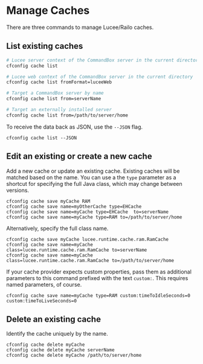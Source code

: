 # Manage Caches

There are three commands to manage Lucee/Railo caches.

## List existing caches

```bash
# Lucee server context of the CommandBox server in the current directory
cfconfig cache list

# Lucee web context of the CommandBox server in the current directory
cfconfig cache list fromFormat=luceeWeb

# Target a CommandBox server by name
cfconfig cache list from=serverName

# Target an externally installed server
cfconfig cache list from=/path/to/server/home
```

To receive the data back as JSON, use the `--JSON` flag.

```text
cfconfig cache list --JSON
```

## Edit an existing or create a new cache

Add a new cache or update an existing cache. Existing caches will be matched based on the name. You can use a the `type` parameter as a shortcut for specifying the full Java class, which may change between versions.

```text
cfconfig cache save myCache RAM
cfconfig cache save name=myOtherCache type=EHCache
cfconfig cache save name=myCache type=EHCache  to=serverName
cfconfig cache save name=myCache type=RAM to=/path/to/server/home
```

Alternatively, specify the full class name.

```text
cfconfig cache save myCache lucee.runtime.cache.ram.RamCache
cfconfig cache save name=myCache class=lucee.runtime.cache.ram.RamCache to=serverName
cfconfig cache save name=myCache class=lucee.runtime.cache.ram.RamCache to=/path/to/server/home
```

If your cache provider expects custom properties, pass them as additional parameters to this command prefixed with the text `custom:`. This requires named parameters, of course.

```text
cfconfig cache save name=myCache type=RAM custom:timeToIdleSeconds=0 custom:timeToLiveSeconds=0
```

## Delete an existing cache

Identify the cache uniquely by the name.

```text
cfconfig cache delete myCache
cfconfig cache delete myCache serverName
cfconfig cache delete myCache /path/to/server/home
```

